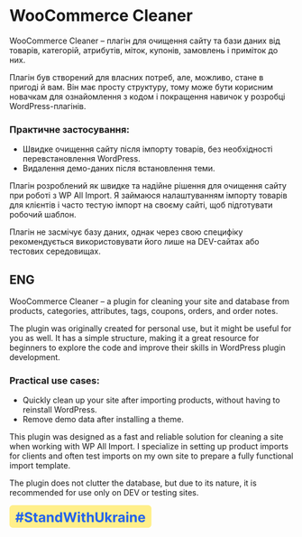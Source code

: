 # WooCommerce Cleaner

WooCommerce Cleaner – плагін для очищення сайту та бази даних від товарів, категорій, атрибутів, міток, купонів, замовлень і приміток до них.

Плагін був створений для власних потреб, але, можливо, стане в пригоді й вам. Він має просту структуру, тому може бути корисним новачкам для ознайомлення з кодом і покращення навичок у розробці WordPress-плагінів.

### Практичне застосування:
- Швидке очищення сайту після імпорту товарів, без необхідності перевстановлення WordPress.
- Видалення демо-даних після встановлення теми.

Плагін розроблений як швидке та надійне рішення для очищення сайту при роботі з WP All Import. Я займаюся налаштуванням імпорту товарів для клієнтів і часто тестую імпорт на своєму сайті, щоб підготувати робочий шаблон.

Плагін не засмічує базу даних, однак через свою специфіку рекомендується використовувати його лише на DEV-сайтах або тестових середовищах.

## ENG

WooCommerce Cleaner – a plugin for cleaning your site and database from products, categories, attributes, tags, coupons, orders, and order notes.

The plugin was originally created for personal use, but it might be useful for you as well. It has a simple structure, making it a great resource for beginners to explore the code and improve their skills in WordPress plugin development.

### Practical use cases:
- Quickly clean up your site after importing products, without having to reinstall WordPress.
- Remove demo data after installing a theme.

This plugin was designed as a fast and reliable solution for cleaning a site when working with WP All Import. I specialize in setting up product imports for clients and often test imports on my own site to prepare a fully functional import template.

The plugin does not clutter the database, but due to its nature, it is recommended for use only on DEV or testing sites.

[![Stand With Ukraine](https://raw.githubusercontent.com/vshymanskyy/StandWithUkraine/main/badges/StandWithUkraine.svg)](https://github.com/pekarskyi/StandWithUkraine/blob/main/docs/README.md)
